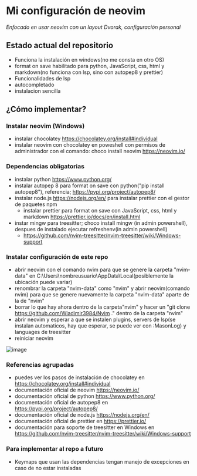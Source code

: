 # Mi configuración de neovim

*Enfocado en usar neovim con un layout Dvorak, configuración personal*

## Estado actual del repositorio

- Funciona la instalación en windows(no me consta en otro OS)
- format on save habilitado para python, JavaScript, css, html y markdown(no funciona con lsp, sino con autopep8 y prettier)
- Funcionalidades de lsp
- autocompletado
- instalacion sencilla

## ¿Cómo implementar?

### Instalar neovim (Windows)
- instalar chocolatey https://chocolatey.org/install#individual
- instalar neovim con chocolatey en poweshell con permisos de administrador con el comando: choco install neovim https://neovim.io/

### Dependencias obligatorias
  - instalar python https://www.python.org/
  - instalar autopep 8 para format on save con python("pip install autopep8"), referencia; https://pypi.org/project/autopep8/
  - instalar node.js https://nodejs.org/en/ para instalar prettier con el gestor de paquetes npm
    - instalar prettier para format on save con JavaScript, css, html y markdown https://prettier.io/docs/en/install.html
  - instar mingw para treesitter; choco install mingw (in admin powershell), despues de instalado ejecutar refreshenv(in admin powershell) 
    - https://github.com/nvim-treesitter/nvim-treesitter/wiki/Windows-support
    
### Instalar configuración de este repo
- abrir neovim con el comando nvim para que se genere la carpeta "nvim-data" en C:\Users\nombreusuario\AppData\Local(posiblemente la ubicación puede variar)
- renombrar la carpeta "nvim-data" como "nvim" y abrir neovim(comando nvim) para que se genere nuevamente la carpeta "nvim-data" aparte de la de "nvim"
- borrar lo que hay ahora dentro de la carpeta"nvim" y hacer un "git clone https://github.com/Wladimir3984/Nvim ." dentro de la carpeta "nvim"
- abrir neovim y esperar a que se instalen plugins, servers de lsp(se instalan automaticos, hay que esperar, se puede ver con :MasonLog) y languages de treesitter
- reiniciar neovim

![image](https://user-images.githubusercontent.com/83993271/227046631-6e233aa1-c803-4487-963d-f21a87d29fd7.png)


### Referencias agrupadas

- puedes ver los pasos de instalación de chocolatey en https://chocolatey.org/install#individual
- documentación oficial de neovim https://neovim.io/
- documentación oficial de python https://www.python.org/
- documentación oficial de autopep8 en https://pypi.org/project/autopep8/
- documentación oficial de node.js https://nodejs.org/en/
- documentación oficial de prettier en https://prettier.io/
- documentación para soporte de treesitter en Windows en https://github.com/nvim-treesitter/nvim-treesitter/wiki/Windows-support


### Para implementar al repo a futuro

- Keymaps que usan las dependencias tengan manejo de excepciones en caso de no estar instaladas 
